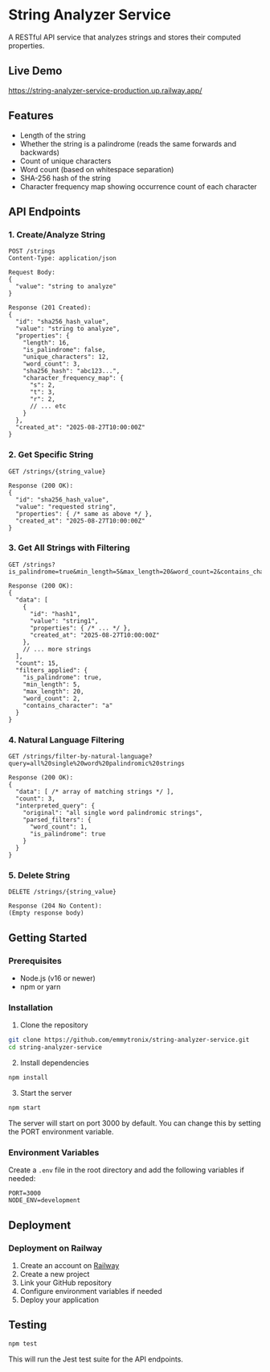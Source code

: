 # String Analyzer Service

A RESTful API service that analyzes strings and stores their computed properties.

## Live Demo
https://string-analyzer-service-production.up.railway.app/

## Features

- Length of the string
- Whether the string is a palindrome (reads the same forwards and backwards)
- Count of unique characters
- Word count (based on whitespace separation)
- SHA-256 hash of the string
- Character frequency map showing occurrence count of each character

## API Endpoints

### 1. Create/Analyze String
```
POST /strings
Content-Type: application/json

Request Body:
{
  "value": "string to analyze"
}

Response (201 Created):
{
  "id": "sha256_hash_value",
  "value": "string to analyze",
  "properties": {
    "length": 16,
    "is_palindrome": false,
    "unique_characters": 12,
    "word_count": 3,
    "sha256_hash": "abc123...",
    "character_frequency_map": {
      "s": 2,
      "t": 3,
      "r": 2,
      // ... etc
    }
  },
  "created_at": "2025-08-27T10:00:00Z"
}
```

### 2. Get Specific String
```
GET /strings/{string_value}

Response (200 OK):
{
  "id": "sha256_hash_value",
  "value": "requested string",
  "properties": { /* same as above */ },
  "created_at": "2025-08-27T10:00:00Z"
}
```

### 3. Get All Strings with Filtering
```
GET /strings?is_palindrome=true&min_length=5&max_length=20&word_count=2&contains_character=a

Response (200 OK):
{
  "data": [
    {
      "id": "hash1",
      "value": "string1",
      "properties": { /* ... */ },
      "created_at": "2025-08-27T10:00:00Z"
    },
    // ... more strings
  ],
  "count": 15,
  "filters_applied": {
    "is_palindrome": true,
    "min_length": 5,
    "max_length": 20,
    "word_count": 2,
    "contains_character": "a"
  }
}
```

### 4. Natural Language Filtering
```
GET /strings/filter-by-natural-language?query=all%20single%20word%20palindromic%20strings

Response (200 OK):
{
  "data": [ /* array of matching strings */ ],
  "count": 3,
  "interpreted_query": {
    "original": "all single word palindromic strings",
    "parsed_filters": {
      "word_count": 1,
      "is_palindrome": true
    }
  }
}
```

### 5. Delete String
```
DELETE /strings/{string_value}

Response (204 No Content): 
(Empty response body)
```

## Getting Started

### Prerequisites
- Node.js (v16 or newer)
- npm or yarn

### Installation

1. Clone the repository
```bash
git clone https://github.com/emmytronix/string-analyzer-service.git
cd string-analyzer-service
```

2. Install dependencies
```bash
npm install
```

3. Start the server
```bash
npm start
```

The server will start on port 3000 by default. You can change this by setting the PORT environment variable.

### Environment Variables

Create a `.env` file in the root directory and add the following variables if needed:
```
PORT=3000
NODE_ENV=development
```

## Deployment

### Deployment on Railway

1. Create an account on [Railway](https://railway.app/)
2. Create a new project
3. Link your GitHub repository
4. Configure environment variables if needed
5. Deploy your application

## Testing

```bash
npm test
```

This will run the Jest test suite for the API endpoints.